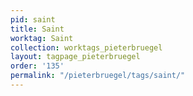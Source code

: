 ```yaml
---
pid: saint
title: Saint
worktag: Saint
collection: worktags_pieterbruegel
layout: tagpage_pieterbruegel
order: '135'
permalink: "/pieterbruegel/tags/saint/"
---
```

